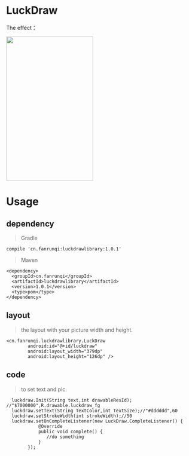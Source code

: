 # LuckDraw


The effect：

<img src="http://fanrunqi.github.io/images/LuckDraw/1.gif" width = "232" height = "386"  />

# Usage

## dependency

> Gradle
```
compile 'cn.fanrunqi:luckdrawlibrary:1.0.1'
```
> Maven
```
<dependency>
  <groupId>cn.fanrunqi</groupId>
  <artifactId>luckdrawlibrary</artifactId>
  <version>1.0.1</version>
  <type>pom</type>
</dependency>
```

## layout

> the layout with your picture width and height.

```
<cn.fanrunqi.luckdrawlibrary.LuckDraw
        android:id="@+id/luckdraw"
        android:layout_width="379dp"
        android:layout_height="126dp" />
```
## code

> to set text and pic.

```
  luckdraw.Init(String text,int drawableResId); //"$7000000",R.drawable.luckdraw_fg
  luckdraw.setText(String TextColor,int TextSize);//"#dddddd",60
  luckdraw.setStrokeWidth(int strokeWidth);//50
  luckdraw.setOnCompleteListener(new LuckDraw.CompleteListener() {
            @Override
            public void complete() {
               //do something
            }
        });
```
